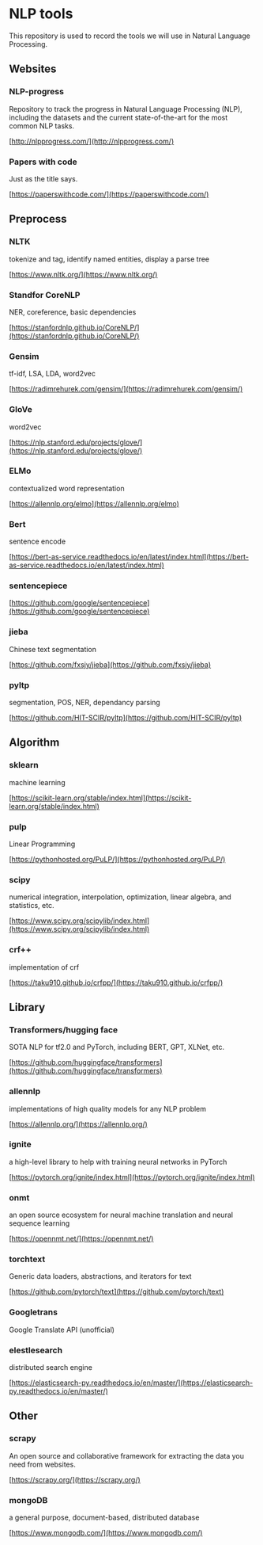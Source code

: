 # NLP tools

This repository is used to record the tools we will use in Natural Language Processing.

## Websites

### NLP-progress

Repository to track  the progress in Natural Language Processing (NLP), including the datasets and  the current state-of-the-art for the most common NLP tasks.

[http://nlpprogress.com/](http://nlpprogress.com/)

### Papers with code

Just as the title says.

[https://paperswithcode.com/](https://paperswithcode.com/)



## Preprocess

### NLTK

tokenize and tag,  identify named entities, display a parse tree

[https://www.nltk.org/](https://www.nltk.org/)

### Standfor CoreNLP

NER, coreference,  basic dependencies

[https://stanfordnlp.github.io/CoreNLP/](https://stanfordnlp.github.io/CoreNLP/)

### Gensim

tf-idf, LSA, LDA,  word2vec

[https://radimrehurek.com/gensim/](https://radimrehurek.com/gensim/)

### GloVe

word2vec

[https://nlp.stanford.edu/projects/glove/](https://nlp.stanford.edu/projects/glove/)

### ELMo

contextualized word  representation

[https://allennlp.org/elmo](https://allennlp.org/elmo)

### Bert

sentence encode

[https://bert-as-service.readthedocs.io/en/latest/index.html](https://bert-as-service.readthedocs.io/en/latest/index.html)

### sentencepiece

[https://github.com/google/sentencepiece](https://github.com/google/sentencepiece)

### jieba

Chinese text  segmentation

[https://github.com/fxsjy/jieba](https://github.com/fxsjy/jieba)

### pyltp

segmentation, POS,  NER, dependancy parsing

[https://github.com/HIT-SCIR/pyltp](https://github.com/HIT-SCIR/pyltp)



## Algorithm

### sklearn

machine learning

[https://scikit-learn.org/stable/index.html](https://scikit-learn.org/stable/index.html)

### pulp

Linear Programming

[https://pythonhosted.org/PuLP/](https://pythonhosted.org/PuLP/)

### scipy

numerical  integration, interpolation, optimization, linear algebra, and statistics,  etc.

[https://www.scipy.org/scipylib/index.html](https://www.scipy.org/scipylib/index.html)

### crf++

implementation of  crf

[https://taku910.github.io/crfpp/](https://taku910.github.io/crfpp/)



## Library

### Transformers/hugging  face

SOTA NLP for tf2.0  and PyTorch, including BERT, GPT, XLNet, etc.

[https://github.com/huggingface/transformers](https://github.com/huggingface/transformers)

### allennlp

implementations of  high quality models for any NLP problem

[https://allennlp.org/](https://allennlp.org/)

### ignite

a high-level  library to help with training neural networks in PyTorch

[https://pytorch.org/ignite/index.html](https://pytorch.org/ignite/index.html)

### onmt

an open source  ecosystem for neural machine translation and neural sequence learning

[https://opennmt.net/](https://opennmt.net/)

### torchtext

Generic data  loaders, abstractions, and iterators for text

[https://github.com/pytorch/text](https://github.com/pytorch/text)

### Googletrans

Google Translate API (unofficial)

### elestlesearch

distributed search  engine

[https://elasticsearch-py.readthedocs.io/en/master/](https://elasticsearch-py.readthedocs.io/en/master/)



## Other

### scrapy

An open source and  collaborative framework for extracting the data you need from websites.

[https://scrapy.org/](https://scrapy.org/)

### mongoDB

a general purpose,  document-based, distributed database

[https://www.mongodb.com/](https://www.mongodb.com/)